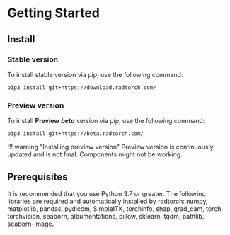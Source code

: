 # Getting Started

## Install

### Stable version

To install stable version via pip, use the following command:

```
pip3 install git+https://download.radtorch.com/

```

### Preview version

To install **Preview** ***beta*** version via pip, use the following command:

```
pip3 install git+https://beta.radtorch.com/

```

!!! warning "Installing preview version"
    Preview version is continuously updated and is not final. Components might not be working.

## Prerequisites
It is recommended that you use Python 3.7 or greater. The following libraries are required and automatically installed by radtorch: numpy, matplotlib, pandas, pydicom, SimpleITK, torchinfo, shap, grad_cam, torch, torchvision, seaborn, albumentations, pillow, sklearn, tqdm, pathlib, seaborn-image.
